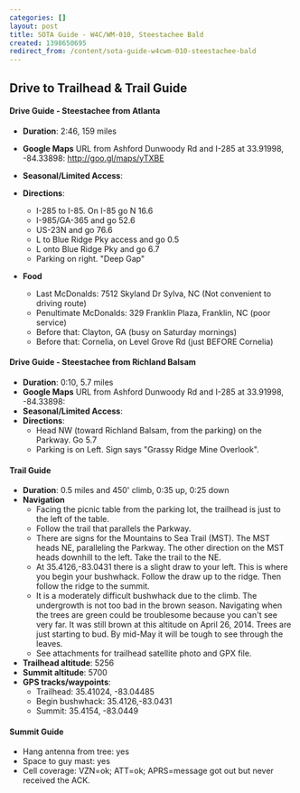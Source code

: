 ```yaml
---
categories: []
layout: post
title: SOTA Guide - W4C/WM-010, Steestachee Bald
created: 1398650695
redirect_from: /content/sota-guide-w4cwm-010-steestachee-bald
---
```

Drive to Trailhead & Trail Guide
--------------------------------------------------------
#### Drive Guide - Steestachee from Atlanta

* **Duration**: 2:46, 159 miles
* **Google Maps** URL from Ashford Dunwoody Rd and I-285 at 33.91998, -84.33898: http://goo.gl/maps/yTXBE
* **Seasonal/Limited Access**:
* **Directions**:
    * I-285 to I-85. On I-85 go N 16.6
    * I-985/GA-365 and go 52.6
    * US-23N and go 76.6
    * L to Blue Ridge Pky access and go 0.5
    * L onto Blue Ridge Pky and go 6.7
    * Parking on right. "Deep Gap"

* **Food**
    * Last McDonalds: 7512 Skyland Dr  Sylva, NC (Not convenient to driving route)
    * Penultimate McDonalds: 329 Franklin Plaza, Franklin, NC (poor service)
    * Before that: Clayton, GA (busy on Saturday mornings)
    * Before that: Cornelia, on Level Grove Rd (just BEFORE Cornelia)

#### Drive Guide - Steestachee from Richland Balsam

* **Duration**: 0:10, 5.7 miles
* **Google Maps** URL from Ashford Dunwoody Rd and I-285 at 33.91998, -84.33898: 
* **Seasonal/Limited Access**:
* **Directions**:
    * Head NW (toward Richland Balsam, from the parking) on the Parkway.  Go 5.7
    * Parking is on Left. Sign says "Grassy Ridge Mine Overlook".

#### Trail Guide

* **Duration**: 0.5 miles and 450' climb, 0:35 up, 0:25 down
* **Navigation**
    * Facing the picnic table from the parking lot, the trailhead is just to the left of the table.
    * Follow the trail that parallels the Parkway.
    * There are signs for the Mountains to Sea Trail (MST).  The MST heads NE, paralleling the Parkway.  The other direction on the MST heads downhill to the left.  Take the trail to the NE.
    * At 35.4126,-83.0431 there is a slight draw to your left.  This is where you begin your bushwhack.  Follow the draw up to the ridge.  Then follow the ridge to the summit.
    * It is a moderately difficult bushwhack due to the climb.  The undergrowth is not too bad in the brown season.  Navigating when the trees are green could be troublesome because you can't see very far.  It was still brown at this altitude on April 26, 2014.  Trees are just starting to bud.  By mid-May it will be tough to see through the leaves.
    * See attachments for trailhead satellite photo and GPX file.
* **Trailhead altitude**: 5256
* **Summit altitude**: 5700
* **GPS tracks/waypoints**:
    * Trailhead: 35.41024, -83.04485
    * Begin bushwhack: 35.4126,-83.0431
    * Summit: 35.4154, -83.0449

#### Summit Guide

* Hang antenna from tree: yes
* Space to guy mast: yes
* Cell coverage: VZN=ok; ATT=ok; APRS=message got out but never received the ACK.
